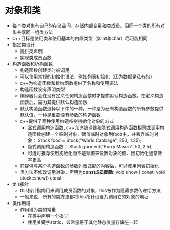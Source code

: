 # 对象和类

- 每个类对象有自己的存储空间，存储内部变量和类成员。但同一个类的所有对象共享同一组类方法
- c++目标是使用类和使用基本的内置类型（如int和char）尽可能相同
- 指定类设计
    - 提供类声明
    - 实现类成员函数
- 构造函数和析构函数
    - 构造函数创建类时被调用
    - 可以使用常规的初始化语法，例如列表初始化（因为数据是私有的）
    - c++为构造函数和析构函数提供了名称和使用语法
    - 构造函数没有声明类型
    - 编译器只会在没有定义任何构造函数时才提供默认构造函数。在定义构造函数后，需为其提供默认构造函数
    - 默认构造函数选择以下中的一种，一种是为已有构造函数的所有参数提供默认值，一种是重载没有参数的构造函数
    - c++提供了两种使用构造桉树初始化对象的方式
       - 显式调用构造函数, c++允许编译器和隐式调用构造函数相同或调用构造函数创建一个临时对象，赋值临时对象到food中，并丢弃临时对象： Stock food = Stock("World Cabbage", 250, 1.25);
       - 隐式调用构造函数： Stock garment("Furry Mason", 50, 2.5);
       - 可选时推荐使用初始化而不是赋值来设置对象的值，因初始化通常效率更高
    - 在提供与某个构造函数的参数列表匹配的内容后，可以使用列表初始化
    - 类方法不修改调用对象，声明为**const成员函数**: void show() const; void stock::show() const
- this指针
    - this指针指向用来调用成员函数的对象，this被作为隐藏参数传递给方法
    - 一般来说，所有的类方法都将this指针设置为调用它的对象的地址
- 类作用域
    - 作用域为类的常量
        - 在类中声明一个枚举
        - 使用关键字static，该常量将于其他静态变量存储在一起
